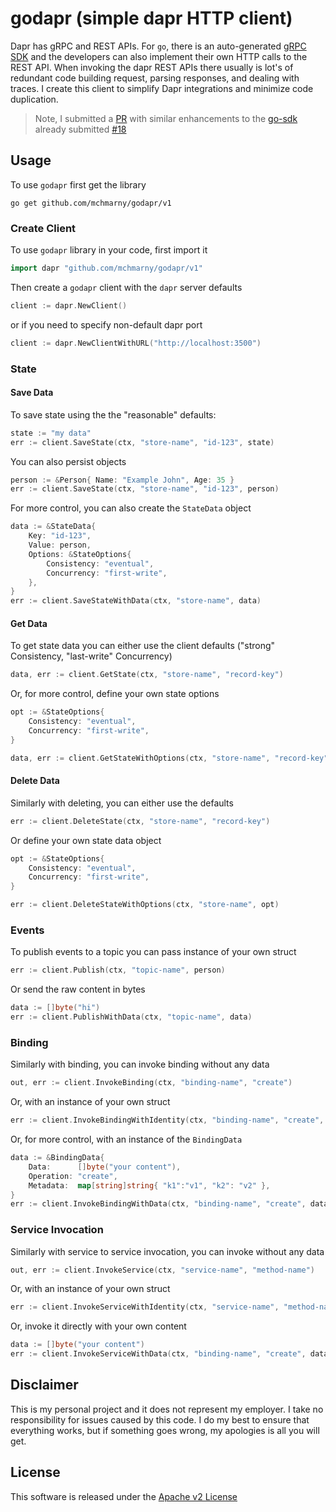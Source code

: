 # godapr (simple dapr HTTP client)

Dapr has gRPC and REST APIs. For `go`, there is an auto-generated [gRPC SDK](https://github.com/dapr/go-sdk) and the developers can also implement their own HTTP calls to the REST API. When invoking the dapr REST APIs there usually is lot's of redundant code building request, parsing responses, and dealing with traces. I create this client to simplify Dapr integrations and minimize code duplication.

> Note, I submitted a [PR](https://github.com/dapr/go-sdk/pull/18) with similar enhancements to the [go-sdk](https://github.com/dapr/go-sdk) already submitted [#18](https://github.com/dapr/go-sdk/pull/18)

## Usage

To use `godapr` first get the library

```shell
go get github.com/mchmarny/godapr/v1
```

### Create Client

To use `godapr` library in your code, first import it

```go
import dapr "github.com/mchmarny/godapr/v1"
```

Then create a `godapr` client with the `dapr` server defaults

```go
client := dapr.NewClient()
```

or if you need to specify non-default dapr port

```go
client := dapr.NewClientWithURL("http://localhost:3500")
```

### State


#### Save Data

To save state using the the "reasonable" defaults:

```go
state := "my data"
err := client.SaveState(ctx, "store-name", "id-123", state)
```

You can also persist objects

```go
person := &Person{ Name: "Example John", Age: 35 }
err := client.SaveState(ctx, "store-name", "id-123", person)
```

For more control, you can also create the `StateData` object

```go
data := &StateData{
    Key: "id-123",
    Value: person,
    Options: &StateOptions{
        Consistency: "eventual",
        Concurrency: "first-write",
    },
}
err := client.SaveStateWithData(ctx, "store-name", data)
```

#### Get Data

To get state data you can either use the client defaults ("strong" Consistency, "last-write" Concurrency)

```go
data, err := client.GetState(ctx, "store-name", "record-key")
```

Or, for more control, define your own state options

```go
opt := &StateOptions{
    Consistency: "eventual",
    Concurrency: "first-write",
}

data, err := client.GetStateWithOptions(ctx, "store-name", "record-key", opt)
```

#### Delete Data 

Similarly with deleting, you can either use the defaults

```go
err := client.DeleteState(ctx, "store-name", "record-key")
```

Or define your own state data object

```go
opt := &StateOptions{
    Consistency: "eventual",
    Concurrency: "first-write",
}

err := client.DeleteStateWithOptions(ctx, "store-name", opt)
```

### Events

To publish events to a topic you can pass instance of your own struct

```go
err := client.Publish(ctx, "topic-name", person)
```

Or send the raw content in bytes 

```go
data := []byte("hi")
err := client.PublishWithData(ctx, "topic-name", data)
```

### Binding

Similarly with binding, you can invoke binding without any data

```go
out, err := client.InvokeBinding(ctx, "binding-name", "create")
```

Or, with an instance of your own struct

```go
err := client.InvokeBindingWithIdentity(ctx, "binding-name", "create", person)
```

Or, for more control, with an instance of the `BindingData`


```go
data := &BindingData{
    Data:      []byte("your content"),
    Operation: "create",
    Metadata:  map[string]string{ "k1":"v1", "k2": "v2" },
}
err := client.InvokeBindingWithData(ctx, "binding-name", "create", data)
```

### Service Invocation 


Similarly with service to service invocation, you can invoke without any data

```go
out, err := client.InvokeService(ctx, "service-name", "method-name")
```

Or, with an instance of your own struct

```go
err := client.InvokeServiceWithIdentity(ctx, "service-name", "method-name", person)
```

Or, invoke it directly with your own content 


```go
data := []byte("your content")
err := client.InvokeServiceWithData(ctx, "binding-name", "create", data)
```

## Disclaimer

This is my personal project and it does not represent my employer. I take no responsibility for issues caused by this code. I do my best to ensure that everything works, but if something goes wrong, my apologies is all you will get.

## License
This software is released under the [Apache v2 License](./LICENSE)

